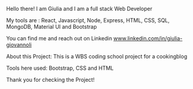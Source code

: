 Hello there! I am Giulia and I am a full stack Web Developer

My tools are : React, Javascript, Node, Express, HTML, CSS, SQL, MongoDB, Material UI and Bootstrap

You can find me and reach out on Linkedin www.linkedin.com/in/giulia-giovannoli

About this Project: This is a WBS coding school project for a cookingblog

Tools here used: Bootstrap, CSS and HTML


Thank you for checking the Project!
